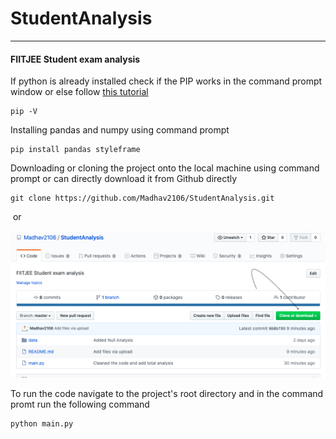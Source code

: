 # StudentAnalysis

------

#### FIITJEE Student exam analysis

If python is already installed check if the PIP works in the command prompt window or else follow [this tutorial](https://phoenixnap.com/kb/how-to-install-python-3-windows)

```
pip -V 
```

Installing pandas and numpy using command prompt

```
pip install pandas styleframe
```

Downloading or cloning the project onto the local machine using command prompt or can directly download it from Github directly

```
git clone https://github.com/Madhav2106/StudentAnalysis.git
```

​											or

![download](/download.png)

To run the code navigate to the project's root directory and in the command promt run the following command

```
python main.py
```

